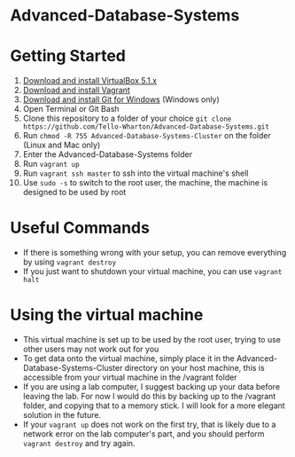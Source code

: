 # Advanced-Database-Systems
# Getting Started
1. [Download and install VirtualBox 5.1.x](https://www.virtualbox.org/wiki/Downloads)
2. [Download and install Vagrant](http://www.vagrantup.com/downloads.html)
3. [Download and install Git for Windows](https://git-scm.com/) (Windows only)
4. Open Terminal or Git Bash
5. Clone this repository to a folder of your choice ```git clone https://github.com/Tello-Wharton/Advanced-Database-Systems.git```
6. Run ```chmod -R 755 Advanced-Database-Systems-Cluster``` on the folder (Linux and Mac only)
7. Enter the Advanced-Database-Systems folder
8. Run ```vagrant up```
9. Run ```vagrant ssh master``` to ssh into the virtual machine's shell
10. Use ```sudo -s``` to switch to the root user, the machine, the machine is designed to be used by root

# Useful Commands
* If there is something wrong with your setup, you can remove everything by using ```vagrant destroy```
* If you just want to shutdown your virtual machine, you can use ```vagrant halt```

# Using the virtual machine
* This virtual machine is set up to be used by the root user, trying to use other users may not work out for you
* To get data onto the virtual machine, simply place it in the Advanced-Database-Systems-Cluster directory on your host machine, this is accessible from your virtual machine in the /vagrant folder
* If you are using a lab computer, I suggest backing up your data before leaving the lab. For now I would do this by backing up to the /vagrant folder, and copying that to a memory stick. I will look for a more elegant solution in the future. 
* If your ```vagrant up``` does not work on the first try, that is likely due to a network error on the lab computer's part, and you should perform ```vagrant destroy``` and try again.
